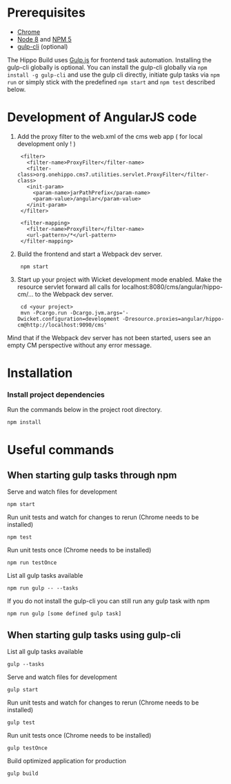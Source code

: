 # Prerequisites
* [Chrome](https://google.chrome.com)
* [Node 8](https://nodejs.org) and [NPM 5](https://www.npmjs.com)
* [gulp-cli](https://github.com/gulpjs/gulp-cli) (optional)

The Hippo Build uses [Gulp.js](https://gulpjs.com) for frontend task automation.
Installing the gulp-cli globally is optional. You can install the gulp-cli
globally via `npm install -g gulp-cli` and use the gulp cli directly, initiate
gulp tasks via `npm run` or simply stick with the predefined `npm start` and
`npm test` described below.

# Development of AngularJS code

1. Add the proxy filter to the web.xml of the cms web app ( for local development only ! )

        <filter>
          <filter-name>ProxyFilter</filter-name>
          <filter-class>org.onehippo.cms7.utilities.servlet.ProxyFilter</filter-class>
          <init-param>
            <param-name>jarPathPrefix</param-name>
            <param-value>/angular</param-value>
          </init-param>
        </filter>

        <filter-mapping>
          <filter-name>ProxyFilter</filter-name>
          <url-pattern>/*</url-pattern>
        </filter-mapping>

2. Build the frontend and start a Webpack dev server.

        npm start

3. Start up your project with Wicket development mode enabled. Make the resource servlet forward all calls for
   localhost:8080/cms/angular/hippo-cm/... to the Webpack dev server.

        cd <your project>
        mvn -Pcargo.run -Dcargo.jvm.args='-Dwicket.configuration=development -Dresource.proxies=angular/hippo-cm@http://localhost:9090/cms'

Mind that if the Webpack dev server has not been started, users see an empty CM perspective without any error message.

# Installation
### Install project dependencies
Run the commands below in the project root directory.

    npm install

# Useful commands
## When starting gulp tasks through npm
Serve and watch files for development

    npm start

Run unit tests and watch for changes to rerun (Chrome needs to be installed)

    npm test

Run unit tests once (Chrome needs to be installed)

    npm run testOnce

List all gulp tasks available

    npm run gulp -- --tasks

If you do not install the gulp-cli you can still run any gulp task with npm

    npm run gulp [some defined gulp task]

## When starting gulp tasks using gulp-cli
List all gulp tasks available

    gulp --tasks

Serve and watch files for development

    gulp start

Run unit tests and watch for changes to rerun (Chrome needs to be installed)

    gulp test

Run unit tests once (Chrome needs to be installed)

    gulp testOnce

Build optimized application for production

    gulp build

